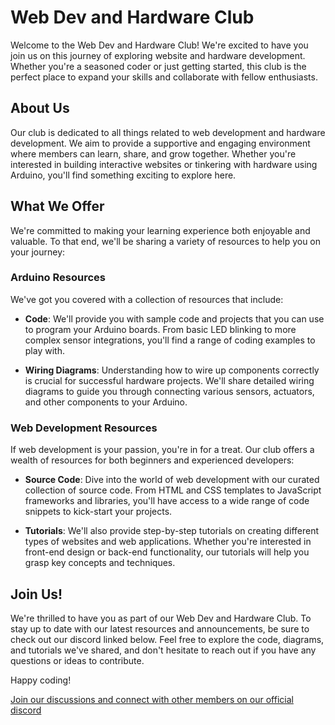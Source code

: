 # Web Dev and Hardware Club

Welcome to the Web Dev and Hardware Club! We're excited to have you join us on this journey of exploring website and hardware development. Whether you're a seasoned coder or just getting started, this club is the perfect place to expand your skills and collaborate with fellow enthusiasts.

## About Us

Our club is dedicated to all things related to web development and hardware development. We aim to provide a supportive and engaging environment where members can learn, share, and grow together. Whether you're interested in building interactive websites or tinkering with hardware using Arduino, you'll find something exciting to explore here.

## What We Offer

We're committed to making your learning experience both enjoyable and valuable. To that end, we'll be sharing a variety of resources to help you on your journey:

### Arduino Resources

We've got you covered with a collection of resources that include:

- **Code**: We'll provide you with sample code and projects that you can use to program your Arduino boards. From basic LED blinking to more complex sensor integrations, you'll find a range of coding examples to play with.

- **Wiring Diagrams**: Understanding how to wire up components correctly is crucial for successful hardware projects. We'll share detailed wiring diagrams to guide you through connecting various sensors, actuators, and other components to your Arduino.

### Web Development Resources

If web development is your passion, you're in for a treat. Our club offers a wealth of resources for both beginners and experienced developers:

- **Source Code**: Dive into the world of web development with our curated collection of source code. From HTML and CSS templates to JavaScript frameworks and libraries, you'll have access to a wide range of code snippets to kick-start your projects.

- **Tutorials**: We'll also provide step-by-step tutorials on creating different types of websites and web applications. Whether you're interested in front-end design or back-end functionality, our tutorials will help you grasp key concepts and techniques.

## Join Us!

We're thrilled to have you as part of our Web Dev and Hardware Club. To stay up to date with our latest resources and announcements, be sure to check out our discord linked below. Feel free to explore the code, diagrams, and tutorials we've shared, and don't hesitate to reach out if you have any questions or ideas to contribute.

Happy coding!

[Join our discussions and connect with other members on our official discord](https://discord.gg/cpmcqNAnqS)

